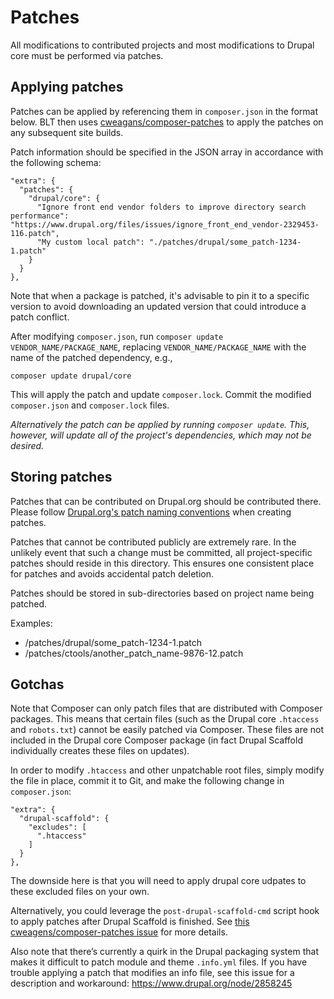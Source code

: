 # Patches

All modifications to contributed projects and most modifications to Drupal core must be performed via patches.

## Applying patches

Patches can be applied by referencing them in `composer.json` in the format below. BLT then uses [cweagans/composer-patches](https://github.com/cweagans/composer-patches) to apply the patches on any subsequent site builds.

Patch information should be specified in the JSON array in accordance with the following schema:

    "extra": {
      "patches": {
        "drupal/core": {
          "Ignore front end vendor folders to improve directory search performance": "https://www.drupal.org/files/issues/ignore_front_end_vendor-2329453-116.patch",
          "My custom local patch": "./patches/drupal/some_patch-1234-1.patch"
        }
      }
    },

Note that when a package is patched, it's advisable to pin it to a specific version to avoid downloading an updated version that could introduce a patch conflict.

After modifying `composer.json`, run `composer update VENDOR_NAME/PACKAGE_NAME`, replacing `VENDOR_NAME/PACKAGE_NAME` with the name of the patched dependency, e.g.,

    composer update drupal/core

This will apply the patch and update `composer.lock`. Commit the modified `composer.json` and `composer.lock` files.

_Alternatively the patch can be applied by running `composer update`. This, however, will update all of the project's dependencies, which may not be desired._

## Storing patches

Patches that can be contributed on Drupal.org should be contributed there. Please follow [Drupal.org's patch naming conventions](https://www.drupal.org/node/1054616#naming-conventions) when creating patches.

Patches that cannot be contributed publicly are extremely rare. In the unlikely event that such a change must be committed, all project-specific patches should reside in this directory. This ensures one consistent place for patches and avoids accidental patch deletion.

Patches should be stored in sub-directories based on project name being patched.

Examples:

- /patches/drupal/some_patch-1234-1.patch
- /patches/ctools/another_patch_name-9876-12.patch

## Gotchas

Note that Composer can only patch files that are distributed with Composer packages. This means that certain files (such as the Drupal core `.htaccess` and `robots.txt`) cannot be easily patched via Composer. These files are not included in the Drupal core Composer package (in fact Drupal Scaffold individually creates these files on updates).

In order to modify `.htaccess` and other unpatchable root files, simply modify the file in place, commit it to Git, and make the following change in `composer.json`:

    "extra": {
      "drupal-scaffold": {
        "excludes": [
          ".htaccess"
        ]
      }
    },

The downside here is that you will need to apply drupal core udpates to these excluded files on your own.

Alternatively, you could leverage the `post-drupal-scaffold-cmd` script hook to apply patches after Drupal Scaffold is finished. See [this cweagens/composer-patches issue](https://github.com/bi-media/blt/issues/1135#issuecomment-285404408) for more details.



Also note that there’s currently a quirk in the Drupal packaging system that makes it difficult to patch module and theme `.info.yml` files. If you have trouble applying a patch that modifies an info file, see this issue for a description and workaround: https://www.drupal.org/node/2858245
